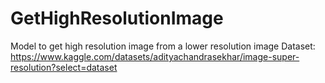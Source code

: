 # GetHighResolutionImage
Model to get high resolution image from a lower resolution image 
Dataset: https://www.kaggle.com/datasets/adityachandrasekhar/image-super-resolution?select=dataset
